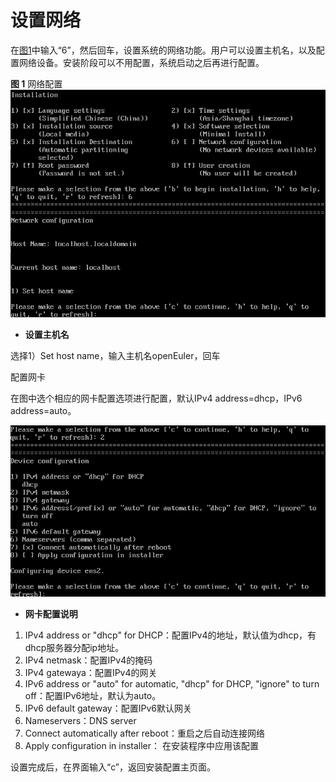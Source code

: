 # 设置网络<a name="ZH-CN_TOPIC_0187280616"></a>

在[图1](进入安装界面-0.md#zh-cn_topic_0155778949_zh-cn_topic_0151920777_fcabdc4c637504f26ac19e9c99f288111)中输入“6”，然后回车，设置系统的网络功能。用户可以设置主机名，以及配置网络设备。安装阶段可以不用配置，系统启动之后再进行配置。

**图 1**  网络配置<a name="fig09419437516"></a>  
![](figures/网络配置.png "网络配置")

-   **设置主机名**

选择1）Set host name，输入主机名openEuler，回车

配置网卡

在图中选个相应的网卡配置选项进行配置，默认IPv4 address=dhcp，IPv6 address=auto。

![](figures/22.png)

-   **网卡配置说明**

1.  IPv4 address or "dhcp" for DHCP：配置IPv4的地址，默认值为dhcp，有dhcp服务器分配ip地址。
2.  IPv4 netmask：配置IPv4的掩码
3.  IPv4 gatewaya：配置IPv4的网关
4.  IPv6 address  or "auto" for automatic, "dhcp" for DHCP, "ignore" to turn off：配置IPv6地址，默认为auto。
5.  IPv6 default gateway：配置IPv6默认网关
6.  Nameservers：DNS server
7.  Connect automatically after reboot：重启之后自动连接网络
8.  Apply configuration in installer： 在安装程序中应用该配置

设置完成后，在界面输入“c”，返回安装配置主页面。

